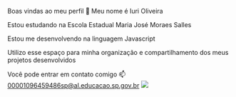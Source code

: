 Boas vindas ao meu perfil 🖤
Meu nome é Iuri Oliveira

Estou estudando na Escola Estadual Maria José Moraes Salles

Estou me desenvolvendo na linguagem Javascript

Utilizo esse espaço para minha organização e compartilhamento dos meus projetos desenvolvidos

Você pode entrar em contato comigo 📫
00001096459486sp@al.educacao.sp.gov.br
![](https://media1.tenor.com/m/ttFRhdNIsBYAAAAd/luciano-chutando.gif)

